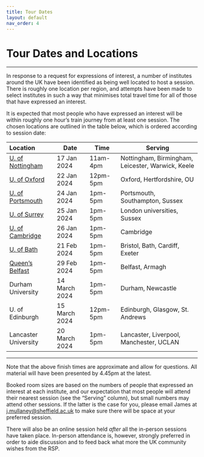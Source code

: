 ```yaml
---
title: Tour Dates
layout: default
nav_order: 4
---
```


# Tour Dates and Locations

---

In response to a request for expressions of interest, a number of institutes around the UK have been identified as being well located to host a session. There is roughly one location per region, and attempts have been made to select institutes in such a way that minimises total travel time for all of those that have expressed an interest.

It is expected that most people who have expressed an interest will be within roughly one hour’s train journey from at least one session. The chosen locations are outlined in the table below, which is ordered according to session date:

| Location | Date | Time | Serving |
|:---------|------|------|---------|
|[U. of Nottingham](./Locations/nottingham.html)|17 Jan 2024|11am-4pm|Nottingham, Birmingham, Leicester, Warwick, Keele|
|[U. of Oxford](./Locations/oxford.html)|22 Jan 2024|12pm-5pm|Oxford, Hertfordshire, OU|
|[U. of Portsmouth](./Locations/portsmouth.html)|24 Jan 2024|1pm-5pm|Portsmouth, Southampton, Sussex|
|[U. of Surrey](./Locations/surrey.html)|25 Jan 2024|1pm-5pm|London universities, Sussex|
|[U. of Cambridge](./Locations/cambridge.html)|26 Jan 2024|1pm-5pm|Cambridge|
|[U. of Bath](./Locations/bath.html)|21 Feb 2024|1pm-5pm|Bristol, Bath, Cardiff, Exeter|
|[Queen’s Belfast](./Locations/qub.html)|29 Feb 2024|1pm-5pm|Belfast, Armagh|
|Durham University|14 March 2024|1pm-5pm|Durham, Newcastle|
|U. of Edinburgh|15 March 2024|12pm-5pm|Edinburgh, Glasgow, St. Andrews|
|Lancaster University|20 March 2024|1pm-5pm|Lancaster, Liverpool, Manchester, UCLAN|

---
Note that the above finish times are approximate and allow for questions. All material will have been presented by 4.45pm at the latest.

Booked room sizes are based on the numbers of people that expressed an interest at each institute, and our expectation that most people will attend their nearest session (see the “Serving” column), but small numbers may attend other sessions. If the latter is the case for you, please email James at j.mullaney@sheffield.ac.uk to make sure there will be space at your preferred session.

There will also be an online session held _after_ all the in-person sessions have taken place. In-person attendance is, however, strongly preferred in order to aide discussion and to feed back what more the UK community wishes from the RSP.